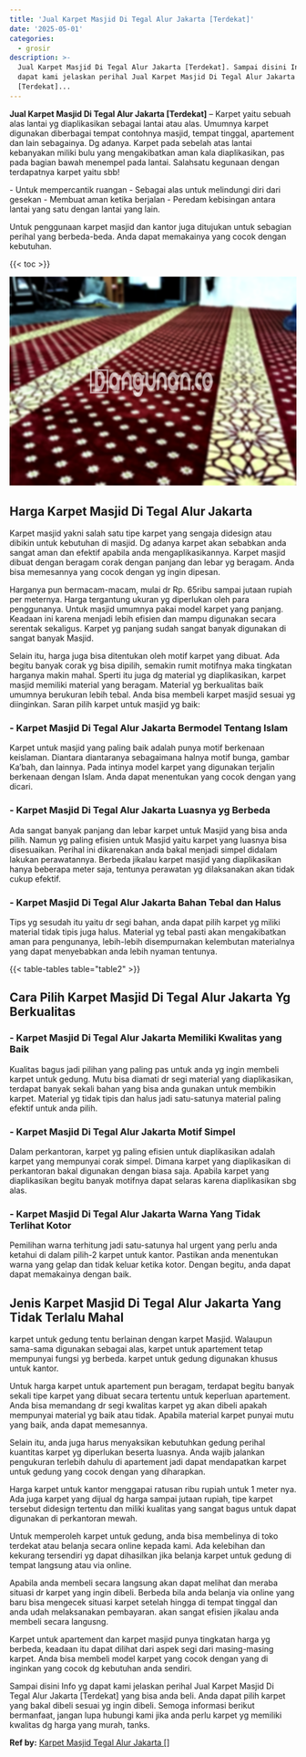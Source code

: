 ```yaml
---
title: 'Jual Karpet Masjid Di Tegal Alur Jakarta [Terdekat]'
date: '2025-05-01'
categories:
  - grosir
description: >-
  Jual Karpet Masjid Di Tegal Alur Jakarta [Terdekat]. Sampai disini Info yg
  dapat kami jelaskan perihal Jual Karpet Masjid Di Tegal Alur Jakarta
  [Terdekat]...
---
```


**Jual Karpet Masjid Di Tegal Alur Jakarta \[Terdekat\]** – Karpet yaitu sebuah alas lantai yg diaplikasikan sebagai lantai atau alas. Umumnya karpet digunakan diberbagai tempat contohnya masjid, tempat tinggal, apartement dan lain sebagainya. Dg adanya. Karpet pada sebelah atas lantai kebanyakan miliki bulu yang mengakibatkan aman kala diaplikasikan, pas pada bagian bawah menempel pada lantai. Salahsatu kegunaan dengan terdapatnya karpet yaitu sbb!

\- Untuk mempercantik ruangan - Sebagai alas untuk melindungi diri dari gesekan - Membuat aman ketika berjalan - Peredam kebisingan antara lantai yang satu dengan lantai yang lain.

Untuk penggunaan karpet masjid dan kantor juga ditujukan untuk sebagian perihal yang berbeda-beda. Anda dapat memakainya yang cocok dengan kebutuhan.

{{< toc >}}

![Jual Karpet Masjid Di Tegal Alur Jakarta [Terdekat]](/images/grosir-karpet-murah-12.png)

## Harga Karpet Masjid Di Tegal Alur Jakarta

Karpet masjid yakni salah satu tipe karpet yang sengaja didesign atau dibikin untuk kebutuhan di masjid. Dg adanya karpet akan sebabkan anda sangat aman dan efektif apabila anda mengaplikasikannya. Karpet masjid dibuat dengan beragam corak dengan panjang dan lebar yg beragam. Anda bisa memesannya yang cocok dengan yg ingin dipesan.

Harganya pun bermacam-macam, mulai dr Rp. 65ribu sampai jutaan rupiah per meternya. Harga tergantung ukuran yg diperlukan oleh para penggunanya. Untuk masjid umumnya pakai model karpet yang panjang. Keadaan ini karena menjadi lebih efisien dan mampu digunakan secara serentak sekaligus. Karpet yg panjang sudah sangat banyak digunakan di sangat banyak Masjid.

Selain itu, harga juga bisa ditentukan oleh motif karpet yang dibuat. Ada begitu banyak corak yg bisa dipilih, semakin rumit motifnya maka tingkatan harganya makin mahal. Sperti itu juga dg material yg diaplikasikan, karpet masjid memiliki material yang beragam. Material yg berkualitas baik umumnya berukuran lebih tebal. Anda bisa membeli karpet masjid sesuai yg diinginkan. Saran pilih karpet untuk masjid yg baik:

### \- Karpet Masjid Di Tegal Alur Jakarta Bermodel Tentang Islam

Karpet untuk masjid yang paling baik adalah punya motif berkenaan keislaman. Diantara diantaranya sebagaimana halnya motif bunga, gambar Ka’bah, dan lainnya. Pada intinya model karpet yang digunakan terjalin berkenaan dengan Islam. Anda dapat menentukan yang cocok dengan yang dicari.

### \- Karpet Masjid Di Tegal Alur Jakarta Luasnya yg Berbeda

Ada sangat banyak panjang dan lebar karpet untuk Masjid yang bisa anda pilih. Namun yg paling efisien untuk Masjid yaitu karpet yang luasnya bisa disesuaikan. Perihal ini dikarenakan anda bakal menjadi simpel didalam lakukan perawatannya. Berbeda jikalau karpet masjid yang diaplikasikan hanya beberapa meter saja, tentunya perawatan yg dilaksanakan akan tidak cukup efektif.

### \- Karpet Masjid Di Tegal Alur Jakarta Bahan Tebal dan Halus

Tips yg sesudah itu yaitu dr segi bahan, anda dapat pilih karpet yg miliki material tidak tipis juga halus. Material yg tebal pasti akan mengakibatkan aman para pengunanya, lebih-lebih disempurnakan kelembutan materialnya yang dapat menyebabkan anda lebih nyaman tentunya.

{{< table-tables table="table2" >}}

## Cara Pilih Karpet Masjid Di Tegal Alur Jakarta Yg Berkualitas

### \- Karpet Masjid Di Tegal Alur Jakarta Memiliki Kwalitas yang Baik

Kualitas bagus jadi pilihan yang paling pas untuk anda yg ingin membeli karpet untuk gedung. Mutu bisa diamati dr segi material yang diaplikasikan, terdapat banyak sekali bahan yang bisa anda gunakan untuk membikin karpet. Material yg tidak tipis dan halus jadi satu-satunya material paling efektif untuk anda pilih.

### \- Karpet Masjid Di Tegal Alur Jakarta Motif Simpel

Dalam perkantoran, karpet yg paling efisien untuk diaplikasikan adalah karpet yang mempunyai corak simpel. Dimana karpet yang diaplikasikan di perkantoran bakal digunakan dengan biasa saja. Apabila karpet yang diaplikasikan begitu banyak motifnya dapat selaras karena diaplikasikan sbg alas.

### \- Karpet Masjid Di Tegal Alur Jakarta Warna Yang Tidak Terlihat Kotor

Pemilihan warna terhitung jadi satu-satunya hal urgent yang perlu anda ketahui di dalam pilih-2 karpet untuk kantor. Pastikan anda menentukan warna yang gelap dan tidak keluar ketika kotor. Dengan begitu, anda dapat dapat memakainya dengan baik.

## Jenis Karpet Masjid Di Tegal Alur Jakarta Yang Tidak Terlalu Mahal

karpet untuk gedung tentu berlainan dengan karpet Masjid. Walaupun sama-sama digunakan sebagai alas, karpet untuk apartement tetap mempunyai fungsi yg berbeda. karpet untuk gedung digunakan khusus untuk kantor.

Untuk harga karpet untuk apartement pun beragam, terdapat begitu banyak sekali tipe karpet yang dibuat secara tertentu untuk keperluan apartement. Anda bisa memandang dr segi kwalitas karpet yg akan dibeli apakah mempunyai material yg baik atau tidak. Apabila material karpet punyai mutu yang baik, anda dapat memesannya.

Selain itu, anda juga harus menyaksikan kebutuhkan gedung perihal kuantitas karpet yg diperlukan beserta luasnya. Anda wajib jalankan pengukuran terlebih dahulu di apartement jadi dapat mendapatkan karpet untuk gedung yang cocok dengan yang diharapkan.

Harga karpet untuk kantor menggapai ratusan ribu rupiah untuk 1 meter nya. Ada juga karpet yang dijual dg harga sampai jutaan rupiah, tipe karpet tersebut didesign tertentu dan miliki kualitas yang sangat bagus untuk dapat digunakan di perkantoran mewah.

Untuk memperoleh karpet untuk gedung, anda bisa membelinya di toko terdekat atau belanja secara online kepada kami. Ada kelebihan dan kekurang tersendiri yg dapat dihasilkan jika belanja karpet untuk gedung di tempat langsung atau via online.

Apabila anda membeli secara langsung akan dapat melihat dan meraba situasi dr karpet yang ingin dibeli. Berbeda bila anda belanja via online yang baru bisa mengecek situasi karpet setelah hingga di tempat tinggal dan anda udah melaksanakan pembayaran. akan sangat efisien jikalau anda membeli secara langusng.

Karpet untuk apartement dan karpet masjid punya tingkatan harga yg berbeda, keadaan itu dapat dilihat dari aspek segi dari masing-masing karpet. Anda bisa membeli model karpet yang cocok dengan yang di inginkan yang cocok dg kebutuhan anda sendiri.

Sampai disini Info yg dapat kami jelaskan perihal Jual Karpet Masjid Di Tegal Alur Jakarta \[Terdekat\] yang bisa anda beli. Anda dapat pilih karpet yang bakal dibeli sesuai yg ingin dibeli. Semoga informasi berikut bermanfaat, jangan lupa hubungi kami jika anda perlu karpet yg memiliki kwalitas dg harga yang murah, tanks.

**Ref by:**  [Karpet Masjid Tegal Alur Jakarta []](https://id.wikipedia.org/wiki/Karpet)

